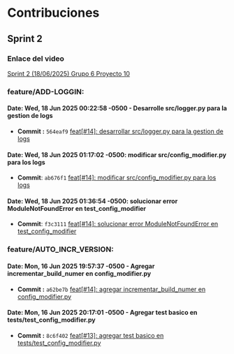 # **Contribuciones**
## **Sprint 2**
### Enlace del video
[Sprint 2 (18/06/2025) Grupo 6 Proyecto 10 ](https://www.youtube.com/watch?v=CXj9d7sZ-J0)

### feature/ADD-LOGGIN:
#### **Date: Wed, 18 Jun 2025 00:22:58 -0500 - Desarrolle src/logger.py para la gestion de logs**
- **Commit :** `564eaf9` [feat[#14]: desarrollar src/logger.py para la gestion de logs
](https://github.com/OliverHz28/PC3Proyecto10/commit/564eaf982d47883edc05776c7955af96170e7827)
       
#### **Date: Wed, 18 Jun 2025 01:17:02 -0500: modificar src/config_modifier.py para los logs**
   - **Commit**: `ab676f1` [feat[#14]: modificar src/config_modifier.py para los logs](https://github.com/OliverHz28/PC3Proyecto10/commit/ab676f14a8b3c389d5c29def8aa05792d8fa088b)

#### **Date: Wed, 18 Jun 2025 01:36:54 -0500: solucionar error ModuleNotFoundError en test_config_modifier**
   - **Commit**: `f3c3111` [feat[#14]: solucionar error ModuleNotFoundError en test_config_modifier](https://github.com/OliverHz28/PC3Proyecto10/commit/f3c3111e9e4a2dca6ea49dcb96139be7ca6777f5)


### feature/AUTO_INCR_VERSION:
#### **Date: Mon, 16 Jun 2025 19:57:37 -0500 - Agregar incrementar_build_numer en config_modifier.py**
- **Commit :** `a62be7b` [feat[#14]: agregar incrementar_build_numer en config_modifier.py](https://github.com/OliverHz28/PC3Proyecto10/commit/a62be7ba6cd7ff4026614eb97d5269d5b275b2b8)

#### **Date: Mon, 16 Jun 2025 20:17:01 -0500 - Agregar test basico en tests/test_config_modifier.py**
- **Commit :** `8c6f402` [feat[#13]: agregar test basico en tests/test_config_modifier.py](https://github.com/OliverHz28/PC3Proyecto10/commit/8c6f402e346195bec7acbc43fe7937b0e5a72990)
